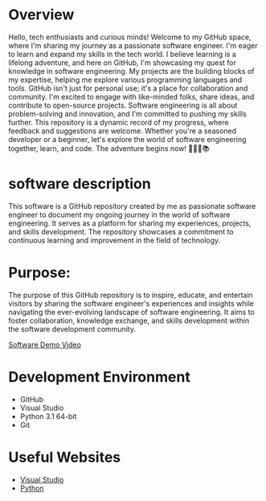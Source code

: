 # Overview

Hello, tech enthusiasts and curious minds! Welcome to my GitHub space, where I'm sharing my journey as a passionate software engineer. I'm eager to learn and expand my skills in the tech world. I believe learning is a lifelong adventure, and here on GitHub, I'm showcasing my quest for knowledge in software engineering. My projects are the building blocks of my expertise, helping me explore various programming languages and tools. GitHub isn't just for personal use; it's a place for collaboration and community. I'm excited to engage with like-minded folks, share ideas, and contribute to open-source projects. Software engineering is all about problem-solving and innovation, and I'm committed to pushing my skills further. This repository is a dynamic record of my progress, where feedback and suggestions are welcome. Whether you're a seasoned developer or a beginner, let's explore the world of software engineering together, learn, and code. The adventure begins now! 🚀👩‍💻📚

# software description  
This software is a GitHub repository created by me as passionate software engineer to document my ongoing journey in the world of software engineering. It serves as a platform for sharing my experiences, projects, and skills development. The repository showcases a commitment to continuous learning and improvement in the field of technology.

# Purpose:
The purpose of this GitHub repository is to inspire, educate, and entertain visitors by sharing the software engineer's experiences and insights while navigating the ever-evolving landscape of software engineering. It aims to foster collaboration, knowledge exchange, and skills development within the software development community.

[Software Demo Video](https://youtu.be/sIDqNkQRutg)

# Development Environment

* GitHub
* Visual Studio 
* Python 3.1 64-bit 
* Git

# Useful Websites
* [Visual Studio](https://code.visualstudio.com/download)
* [Python](https://www.python.org/)